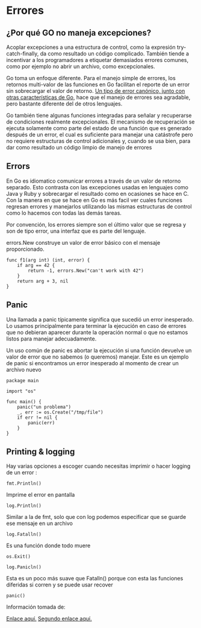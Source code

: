 <h1>Errores</h1>

<h2>¿Por qué GO no maneja excepciones?</h2>

<p>Acoplar excepciones a una estructura de control, como la expresión try-catch-finally, da como resultado un código complicado. También tiende a incentivar a los programadores a etiquetar demasiados errores comunes, como por ejemplo no abrir un archivo, como excepcionales.</p>

<p>Go toma un enfoque diferente. Para el manejo simple de errores, los retornos multi-valor de las funciones en Go facilitan el reporte de un error sin sobrecargar el valor de retorno. <a href="https://go.dev/blog/error-handling-and-go">Un tipo de error canónico, junto con otras características de Go,</a> hace que el manejo de errores sea agradable, pero bastante diferente del de otros lenguajes.</p>

<p>Go también tiene algunas funciones integradas para señalar y recuperarse de condiciones realmente excepcionales. El mecanismo de recuperación se ejecuta solamente como parte del estado de una función que es generado después de un error, el cual es suficiente para manejar una catástrofe pero no requiere estructuras de control adicionales y, cuando se usa bien, para dar como resultado un código limpio de manejo de errores</p>


<h2>Errors</h2>

<p>En Go es idiomatico comunicar errores a través de un valor de retorno separado. Esto contrasta con las excepciones usadas en lenguajes como Java y Ruby y sobrecargar el resultado como en ocasiones se hace en C. Con la manera en que se hace en Go es más facil ver cuales funciones regresan errores y manejarlos utilizando las mismas estructuras de control como lo hacemos con todas las demás tareas.</p>

<p>Por convención, los errores siempre son el último valor que se regresa y son de tipo error, una interfaz que es parte del lenguaje.</p>

<p>errors.New construye un valor de error básico con el mensaje proporcionado.</p>

```
func f1(arg int) (int, error) {
    if arg == 42 {
        return -1, errors.New("can't work with 42")
    }
    return arg + 3, nil
}

```

<h2>Panic</h2>

<p>Una llamada a panic típicamente significa que sucedió un error inesperado. Lo usamos principalmente para terminar la ejecución en caso de errores que no debieran aparecer durante la operación normal o que no estamos listos para manejar adecuadamente.</p>

<p>Un uso común de panic es abortar la ejecución si una función devuelve un valor de error que no sabemos (o queremos) manejar. Este es un ejemplo de panic si encontramos un error inesperado al momento de crear un archivo nuevo</p>

```
package main

import "os"

func main() {
    panic("un problema")
    _, err := os.Create("/tmp/file")
    if err != nil {
        panic(err)
    }
}

```

<h2>Printing & logging</h2>

<p>Hay varias opciones a escoger cuando necesitas imprimir o hacer logging de un error :</p>
<code>fmt.Println()</code>
<p>Imprime el error en pantalla</p>

<code>log.Println()</code>
<p>Similar a la de fmt, solo que con log podemos especificar que se guarde ese mensaje en un archivo</p>

<code>log.Fatalln()</code>
<p>Es una función donde todo muere</p>

<code>os.Exit()</code>

<code>log.Panicln()</code>
<p>Esta es un poco más suave que Fatalln() porque con esta las funciones diferidas si corren y se puede usar recover</p>

<code>panic()</code>


<p> Información tomada de: </p>
<a href="http://goconejemplos.com/panic">Enlace aquí.</a>
<a href="http://memoriascimted.com/wp-content/uploads/2021/08/Programacion-estructurada-en-Go-lang.pdf">Segundo enlace aquí.</a>